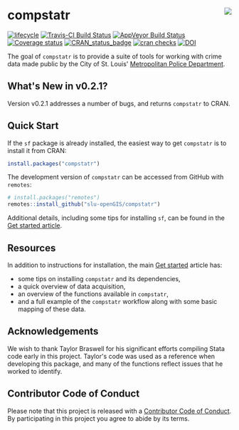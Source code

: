 
# compstatr <img src="man/figures/logo.png" align="right" />
[![lifecycle](https://img.shields.io/badge/lifecycle-maturing-blue.svg)](https://www.tidyverse.org/lifecycle/#maturing)
[![Travis-CI Build Status](https://travis-ci.org/slu-openGIS/compstatr.svg?branch=master)](https://travis-ci.org/slu-openGIS/compstatr)
[![AppVeyor Build Status](https://ci.appveyor.com/api/projects/status/github/slu-openGIS/compstatr?branch=master&svg=true)](https://ci.appveyor.com/project/chris-prener/compstatr)
[![Coverage status](https://codecov.io/gh/slu-openGIS/compstatr/branch/master/graph/badge.svg)](https://codecov.io/github/slu-openGIS/compstatr?branch=master)
[![CRAN_status_badge](http://www.r-pkg.org/badges/version/compstatr)](https://cran.r-project.org/package=compstatr)
[![cran checks](https://cranchecks.info/badges/worst/compstatr)](https://cran.r-project.org/web/checks/check_results_compstatr.html)
[![DOI](https://zenodo.org/badge/105331568.svg)](https://zenodo.org/badge/latestdoi/105331568)

The goal of `compstatr` is to provide a suite of tools for working with crime data made public by the City of St. Louis' [Metropolitan Police Department](http://www.slmpd.org).

## What's New in v0.2.1?
Version v0.2.1 addresses a number of bugs, and returns `compstatr` to CRAN.

## Quick Start
If the `sf` package is already installed, the easiest way to get `compstatr` is to install it from CRAN:

``` r
install.packages("compstatr")
```

The development version of `compstatr` can be accessed from GitHub with `remotes`:

```r
# install.packages("remotes")
remotes::install_github("slu-openGIS/compstatr")
```

Additional details, including some tips for installing `sf`, can be found in the [Get started article](articles/compstatr.html#installation).

## Resources
In addition to instructions for installation, the main [Get started](articles/compstatr.html) article has:

  * some tips on installing `compstatr` and its dependencies,
  * a quick overview of data acquisition,
  * an overview of the functions available in `compstatr`,
  * and a full example of the `compstatr` workflow along with some basic mapping of these data.

## Acknowledgements
We wish to thank Taylor Braswell for his significant efforts compiling Stata code early in this project. Taylor's code was used as a reference when developing this package, and many of the functions reflect issues that he worked to identify.

## Contributor Code of Conduct
Please note that this project is released with a [Contributor Code of Conduct](https://slu-opengis.github.io/compstatr/CODE_OF_CONDUCT.html). By participating in this project you agree to abide by its terms.
